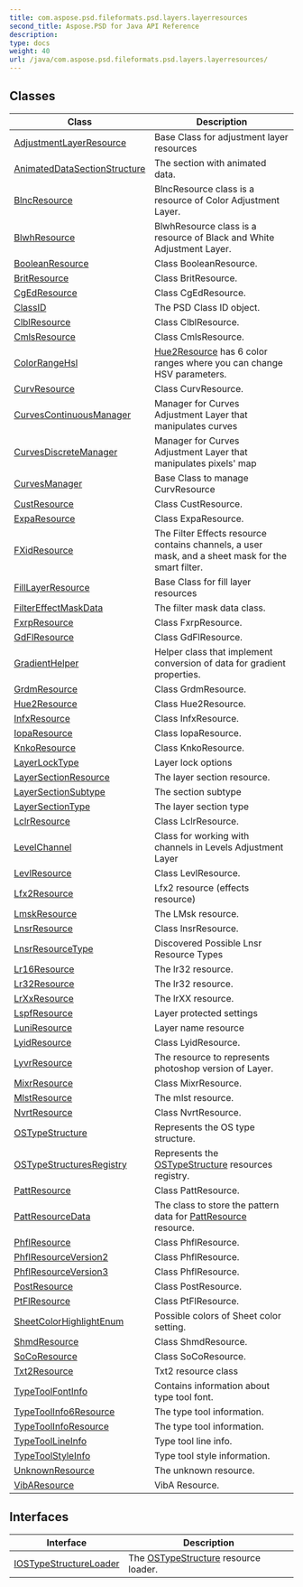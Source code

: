 ```yaml
---
title: com.aspose.psd.fileformats.psd.layers.layerresources
second_title: Aspose.PSD for Java API Reference
description: 
type: docs
weight: 40
url: /java/com.aspose.psd.fileformats.psd.layers.layerresources/
---
```



## Classes

| Class | Description |
| --- | --- |
| [AdjustmentLayerResource](../com.aspose.psd.fileformats.psd.layers.layerresources/adjustmentlayerresource) | Base Class for adjustment layer resources |
| [AnimatedDataSectionStructure](../com.aspose.psd.fileformats.psd.layers.layerresources/animateddatasectionstructure) | The section with animated data. |
| [BlncResource](../com.aspose.psd.fileformats.psd.layers.layerresources/blncresource) | BlncResource class is a resource of Color Adjustment Layer. |
| [BlwhResource](../com.aspose.psd.fileformats.psd.layers.layerresources/blwhresource) | BlwhResource class is a resource of Black and White Adjustment Layer. |
| [BooleanResource](../com.aspose.psd.fileformats.psd.layers.layerresources/booleanresource) | Class BooleanResource. |
| [BritResource](../com.aspose.psd.fileformats.psd.layers.layerresources/britresource) | Class BritResource. |
| [CgEdResource](../com.aspose.psd.fileformats.psd.layers.layerresources/cgedresource) | Class CgEdResource. |
| [ClassID](../com.aspose.psd.fileformats.psd.layers.layerresources/classid) | The PSD Class ID object. |
| [ClblResource](../com.aspose.psd.fileformats.psd.layers.layerresources/clblresource) | Class ClblResource. |
| [CmlsResource](../com.aspose.psd.fileformats.psd.layers.layerresources/cmlsresource) | Class CmlsResource. |
| [ColorRangeHsl](../com.aspose.psd.fileformats.psd.layers.layerresources/colorrangehsl) | [Hue2Resource](../com.aspose.psd.fileformats.psd.layers.layerresources/hue2resource) has 6 color ranges where you can change HSV parameters. |
| [CurvResource](../com.aspose.psd.fileformats.psd.layers.layerresources/curvresource) | Class CurvResource. |
| [CurvesContinuousManager](../com.aspose.psd.fileformats.psd.layers.layerresources/curvescontinuousmanager) | Manager for Curves Adjustment Layer that manipulates curves |
| [CurvesDiscreteManager](../com.aspose.psd.fileformats.psd.layers.layerresources/curvesdiscretemanager) | Manager for Curves Adjustment Layer that manipulates pixels' map |
| [CurvesManager](../com.aspose.psd.fileformats.psd.layers.layerresources/curvesmanager) | Base Class to manage CurvResource |
| [CustResource](../com.aspose.psd.fileformats.psd.layers.layerresources/custresource) | Class CustResource. |
| [ExpaResource](../com.aspose.psd.fileformats.psd.layers.layerresources/exparesource) | Class ExpaResource. |
| [FXidResource](../com.aspose.psd.fileformats.psd.layers.layerresources/fxidresource) | The Filter Effects resource contains channels, a user mask, and a sheet mask for the smart filter. |
| [FillLayerResource](../com.aspose.psd.fileformats.psd.layers.layerresources/filllayerresource) | Base Class for fill layer resources |
| [FilterEffectMaskData](../com.aspose.psd.fileformats.psd.layers.layerresources/filtereffectmaskdata) | The filter mask data class. |
| [FxrpResource](../com.aspose.psd.fileformats.psd.layers.layerresources/fxrpresource) | Class FxrpResource. |
| [GdFlResource](../com.aspose.psd.fileformats.psd.layers.layerresources/gdflresource) | Class GdFlResource. |
| [GradientHelper](../com.aspose.psd.fileformats.psd.layers.layerresources/gradienthelper) | Helper class that implement conversion of data for gradient properties. |
| [GrdmResource](../com.aspose.psd.fileformats.psd.layers.layerresources/grdmresource) | Class GrdmResource. |
| [Hue2Resource](../com.aspose.psd.fileformats.psd.layers.layerresources/hue2resource) | Class Hue2Resource. |
| [InfxResource](../com.aspose.psd.fileformats.psd.layers.layerresources/infxresource) | Class InfxResource. |
| [IopaResource](../com.aspose.psd.fileformats.psd.layers.layerresources/ioparesource) | Class IopaResource. |
| [KnkoResource](../com.aspose.psd.fileformats.psd.layers.layerresources/knkoresource) | Class KnkoResource. |
| [LayerLockType](../com.aspose.psd.fileformats.psd.layers.layerresources/layerlocktype) | Layer lock options |
| [LayerSectionResource](../com.aspose.psd.fileformats.psd.layers.layerresources/layersectionresource) | The layer section resource. |
| [LayerSectionSubtype](../com.aspose.psd.fileformats.psd.layers.layerresources/layersectionsubtype) | The section subtype |
| [LayerSectionType](../com.aspose.psd.fileformats.psd.layers.layerresources/layersectiontype) | The layer section type |
| [LclrResource](../com.aspose.psd.fileformats.psd.layers.layerresources/lclrresource) | Class LclrResource. |
| [LevelChannel](../com.aspose.psd.fileformats.psd.layers.layerresources/levelchannel) | Class for working with channels in Levels Adjustment Layer |
| [LevlResource](../com.aspose.psd.fileformats.psd.layers.layerresources/levlresource) | Class LevlResource. |
| [Lfx2Resource](../com.aspose.psd.fileformats.psd.layers.layerresources/lfx2resource) | Lfx2 resource (effects resource) |
| [LmskResource](../com.aspose.psd.fileformats.psd.layers.layerresources/lmskresource) | The LMsk resource. |
| [LnsrResource](../com.aspose.psd.fileformats.psd.layers.layerresources/lnsrresource) | Class lnsrResource. |
| [LnsrResourceType](../com.aspose.psd.fileformats.psd.layers.layerresources/lnsrresourcetype) | Discovered Possible Lnsr Resource Types |
| [Lr16Resource](../com.aspose.psd.fileformats.psd.layers.layerresources/lr16resource) | The lr32 resource. |
| [Lr32Resource](../com.aspose.psd.fileformats.psd.layers.layerresources/lr32resource) | The lr32 resource. |
| [LrXxResource](../com.aspose.psd.fileformats.psd.layers.layerresources/lrxxresource) | The lrXX resource. |
| [LspfResource](../com.aspose.psd.fileformats.psd.layers.layerresources/lspfresource) | Layer protected settings |
| [LuniResource](../com.aspose.psd.fileformats.psd.layers.layerresources/luniresource) | Layer name resource |
| [LyidResource](../com.aspose.psd.fileformats.psd.layers.layerresources/lyidresource) | Class LyidResource. |
| [LyvrResource](../com.aspose.psd.fileformats.psd.layers.layerresources/lyvrresource) | The resource to represents photoshop version of Layer. |
| [MixrResource](../com.aspose.psd.fileformats.psd.layers.layerresources/mixrresource) | Class MixrResource. |
| [MlstResource](../com.aspose.psd.fileformats.psd.layers.layerresources/mlstresource) | The mlst resource. |
| [NvrtResource](../com.aspose.psd.fileformats.psd.layers.layerresources/nvrtresource) | Class NvrtResource. |
| [OSTypeStructure](../com.aspose.psd.fileformats.psd.layers.layerresources/ostypestructure) | Represents the OS type structure. |
| [OSTypeStructuresRegistry](../com.aspose.psd.fileformats.psd.layers.layerresources/ostypestructuresregistry) | Represents the [OSTypeStructure](../com.aspose.psd.fileformats.psd.layers.layerresources/ostypestructure) resources registry. |
| [PattResource](../com.aspose.psd.fileformats.psd.layers.layerresources/pattresource) | Class PattResource. |
| [PattResourceData](../com.aspose.psd.fileformats.psd.layers.layerresources/pattresourcedata) | The class to store the pattern data for [PattResource](../com.aspose.psd.fileformats.psd.layers.layerresources/pattresource) resource. |
| [PhflResource](../com.aspose.psd.fileformats.psd.layers.layerresources/phflresource) | Class PhflResource. |
| [PhflResourceVersion2](../com.aspose.psd.fileformats.psd.layers.layerresources/phflresourceversion2) | Class PhflResource. |
| [PhflResourceVersion3](../com.aspose.psd.fileformats.psd.layers.layerresources/phflresourceversion3) | Class PhflResource. |
| [PostResource](../com.aspose.psd.fileformats.psd.layers.layerresources/postresource) | Class PostResource. |
| [PtFlResource](../com.aspose.psd.fileformats.psd.layers.layerresources/ptflresource) | Class PtFlResource. |
| [SheetColorHighlightEnum](../com.aspose.psd.fileformats.psd.layers.layerresources/sheetcolorhighlightenum) | Possible colors of Sheet color setting. |
| [ShmdResource](../com.aspose.psd.fileformats.psd.layers.layerresources/shmdresource) | Class ShmdResource. |
| [SoCoResource](../com.aspose.psd.fileformats.psd.layers.layerresources/socoresource) | Class SoCoResource. |
| [Txt2Resource](../com.aspose.psd.fileformats.psd.layers.layerresources/txt2resource) | Txt2 resource class |
| [TypeToolFontInfo](../com.aspose.psd.fileformats.psd.layers.layerresources/typetoolfontinfo) | Contains information about type tool font. |
| [TypeToolInfo6Resource](../com.aspose.psd.fileformats.psd.layers.layerresources/typetoolinfo6resource) | The type tool information. |
| [TypeToolInfoResource](../com.aspose.psd.fileformats.psd.layers.layerresources/typetoolinforesource) | The type tool information. |
| [TypeToolLineInfo](../com.aspose.psd.fileformats.psd.layers.layerresources/typetoollineinfo) | Type tool line info. |
| [TypeToolStyleInfo](../com.aspose.psd.fileformats.psd.layers.layerresources/typetoolstyleinfo) | Type tool style information. |
| [UnknownResource](../com.aspose.psd.fileformats.psd.layers.layerresources/unknownresource) | The unknown resource. |
| [VibAResource](../com.aspose.psd.fileformats.psd.layers.layerresources/vibaresource) | VibA Resource. |

## Interfaces

| Interface | Description |
| --- | --- |
| [IOSTypeStructureLoader](../com.aspose.psd.fileformats.psd.layers.layerresources/iostypestructureloader) | The [OSTypeStructure](../com.aspose.psd.fileformats.psd.layers.layerresources/ostypestructure) resource loader. |

